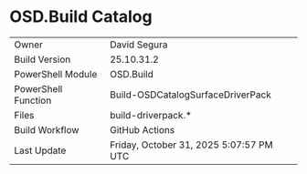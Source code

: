 ﻿# OSD.Build Catalog

| | |
|-|-|
| Owner | David Segura |
| Build Version | 25.10.31.2 |
| PowerShell Module | OSD.Build |
| PowerShell Function | Build-OSDCatalogSurfaceDriverPack |
| Files | build-driverpack.* |
| Build Workflow | GitHub Actions |
| Last Update | Friday, October 31, 2025 5:07:57 PM UTC |
